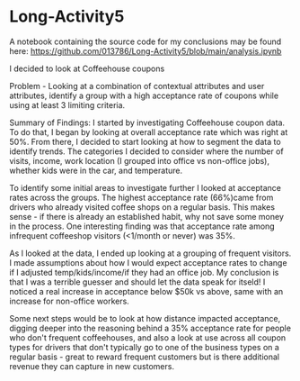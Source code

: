 # Long-Activity5
A notebook containing the source code for my conclusions may be found here: https://github.com/013786/Long-Activity5/blob/main/analysis.ipynb

I decided to look at Coffeehouse coupons

Problem - Looking at a combination of contextual attributes and user attributes, identify a group with a high acceptance rate of coupons while using at least 3 limiting criteria.

Summary of Findings: 
  I started by investigating Coffeehouse coupon data.  To do that, I began by looking at overall acceptance rate which was right at 50%.  From there, I decided to start
  looking at how to segment the data to identify trends.  The categories I decided to consider where the number of visits, income, work location (I grouped into office vs non-office jobs),
  whether kids were in the car, and temperature.  

  To identify some initial areas to investigate further I looked at acceptance rates across the groups.  The highest acceptance rate (66%)came from drivers who already visited coffee shops on a
  regular basis.  This makes sense - if there is already an established habit, why not save some money in the process.  One interesting finding was that acceptance rate among infrequent
  coffeeshop visitors (<1/month or never) was 35%. 

  As I looked at the data, I ended up looking at a grouping of frequent visitors.  I made assumptions about how I would expect acceptance rates to change if I adjusted temp/kids/income/if they had an office job. My conclusion is that I was a terrible guesser and should let the data speak for itseld!  I noticed a real increase in acceptance below $50k vs above, same with an increase for non-office workers.

  Some next steps would be to look at how distance impacted acceptance, digging deeper into the reasoning behind a 35% acceptance rate for people who don't frequent coffeehouses, and also a look at use across all coupon types for drivers that don't typically go to one of the business types on a regular basis - great to reward frequent customers but is there additional revenue they can capture in new customers.
  

